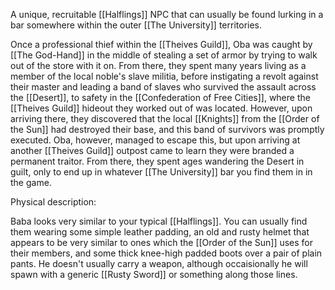 A unique, recruitable [[Halflings]] NPC that can usually be found lurking in a bar somewhere within the outer [[The University]] territories. 


Once a professional thief within the [[Theives Guild]], Oba was caught by [[The God-Hand]] in the middle of stealing a set of armor by trying to walk out of the store with it on.  From there, they spent many years living as a member of the local noble's slave militia, before instigating a revolt against their master and leading a band of slaves who survived the assault across the [[Desert]], to safety in the [[Confederation of Free Cities]], where the [[Theives Guild]] hideout they worked out of was located. However, upon arriving there, they discovered that the local [[Knights]] from the [[Order of the Sun]] had destroyed their base, and this band of survivors was promptly executed. Oba, however, managed to escape this, but upon arriving at another [[Theives Guild]] outpost came to learn they were branded a permanent traitor. From there, they spent ages wandering the Desert in guilt, only to end up in whatever [[The University]] bar you find them in in the game. 

Physical description: 

Baba looks very similar to your typical [[Halflings]]. You can usually find them wearing some simple leather padding, an old and rusty helmet that appears to be very similar to ones which the [[Order of the Sun]] uses for their members, and some thick knee-high padded boots over a pair of plain pants. He doesn't usually carry a weapon, although occaisionally he will spawn with a generic [[Rusty Sword]] or something along those lines. 